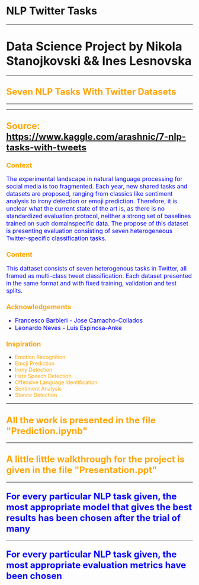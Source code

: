 # NLP Twitter Tasks

<hr/>

# <font size=6> **Data Science Project by Nikola Stanojkovski && Ines Lesnovska** </font>

<hr/>

## <font color = 'Orange' size = 5 > Seven NLP Tasks With Twitter Datasets </font>

<hr/>
<hr/>

## <font color="Orange" size=5> Source: https://www.kaggle.com/arashnic/7-nlp-tasks-with-tweets </font>

### <font color="Orange" size=4> Context </font>

<font color="blue" size=3>The experimental landscape in natural language processing for social media is too fragmented. Each year, new shared tasks and datasets are proposed, ranging from classics like sentiment analysis to irony detection or emoji prediction. Therefore, it is unclear what the current state of the art is, as there is
no standardized evaluation protocol, neither a strong set of baselines trained on such domainspecific data. The propose of this dataset is presenting evaluation consisting of seven heterogeneous Twitter-specific classification tasks.</font>

### <font color="Orange" size=4> Content </font>

<font color="blue" size=3>
This dattaset consists of seven heterogenous tasks in Twitter, all framed as multi-class tweet classification. Each dataset presented in the same format and with fixed training, validation and test splits.</font>

### <font color="Orange" size=4> Acknowledgements </font>

<font color="blue" size=3>

  - Francesco Barbieri - Jose Camacho-Collados
  - Leonardo Neves - Luis Espinosa-Anke </font>

### <font color="Orange" size=4>Inspiration </font>

<ul>
<li><font color="Orange">Emotion Recognition</font></li>
<li><font color="Orange">Emoji Prediction</font></li>
<li><font color="Orange">Irony Detection</font></li>
<li><font color="Orange">Hate Speech Detection</font></li>
<li><font color="Orange">Offensive Language Identification</font></li>
<li><font color="Orange">Sentiment Analysis</font></li>
<li><font color="Orange">Stance Detection</font></li>
</ul>

<hr/>

## <font color="Orange" size=5> All the work is presented in the file "Prediction.ipynb" </font>

<hr/>

## <font color="Orange" size=5> A little little walkthrough for the project is given in the file "Presentation.ppt" </font>

<hr/>

### <font color="Blue" size=5> For every particular NLP task given, the most appropriate model that gives the best results has been chosen after the trial of many </font>

<hr/>

### <font color="Blue" size=5> For every particular NLP task given, the most appropriate evaluation metrics have been chosen </font>


